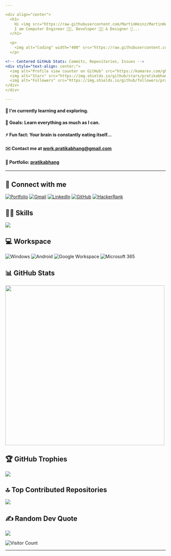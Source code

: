 ```yaml
---

<div align="center">
  <h1>
    Hi <img src="https://raw.githubusercontent.com/MartinHeinz/MartinHeinz/master/wave.gif" width="30">, I'm Pratik Abhang <br>
    I am Computer Engineer 👨‍🎓, Developer 👨‍💻 & Designer 🤩...
  </h1>

  <p>
    <img alt="Coding" width="400" src="https://raw.githubusercontent.com/PolarBearGG/PolarBearGG/master/web-developer.gif">
  </p>

<!-- Centered GitHub Stats: Commits, Repositories, Issues -->
<div style="text-align: center;">
  <img alt="Profile view counter on GitHub" src="https://komarev.com/ghpvc/?username=pratikabhang">
  <img alt="Stars" src="https://img.shields.io/github/stars/pratikabhang?style=social">
  <img alt="Followers" src="https://img.shields.io/github/followers/pratikabhang?style=social">
</div>
</div>

---
```


#### 🌱 I'm currently learning and exploring.
#### 🥅 Goals: Learn everything as much as I can.
#### ⚡ Fun fact: Your brain is constantly eating itself...
#### ✉️ Contact me at [work.pratikabhang@gmail.com](mailto:work.pratikabhang@gmail.com)
#### 📌 Portfolio: [pratikabhang](https://pratikabhang.netlify.app/)

---

## 🔗 Connect with me

<p>
  <a href="https://pratikabhang.netlify.app/" target="_blank"><img src="https://img.shields.io/badge/Portfolio-%23000000.svg?style=for-the-badge&logo=firefox&logoColor=FF7139" alt="Portfolio" /></a>
  <a href="mailto:work.pratikabhang@gmail.com" target="_blank"><img src="https://img.shields.io/badge/gmail-%23EA4335.svg?style=for-the-badge&logo=gmail&logoColor=white" alt="Gmail" /></a>
  <a href="https://linkedin.com/in/pratikabhang/" target="_blank"><img src="https://img.shields.io/badge/linkedin-%230A66C2.svg?style=for-the-badge&logo=linkedin&logoColor=white" alt="LinkedIn" /></a>
  <a href="https://github.com/pratikabhang" target="_blank"><img src="https://img.shields.io/badge/GitHub-%23121011.svg?style=for-the-badge&logo=github&logoColor=white" alt="GitHub" /></a>
  <a href="https://www.hackerrank.com/pratikabhang" target="_blank"><img src="https://img.shields.io/badge/HackerRank-%232EC866.svg?style=for-the-badge&logo=hackerrank&logoColor=white" alt="HackerRank" /></a>
</p>

## 👨‍💻 Skills

<p>
  <img src="https://skillicons.dev/icons?i=java,mysql,html,css,javascript,php,bootstrap,react,nodejs,mongodb,kotlin,postman,netlify,vscode"/>
</p>

## 💻 Workspace
![Windows](https://img.shields.io/badge/Windows_11-0078D6?style=for-the-badge&logo=windows&logoColor=white)
![Android](https://img.shields.io/badge/Android_15+-3DDC84?style=for-the-badge&logo=android&logoColor=white)
![Google Workspace](https://img.shields.io/badge/Google_Workspace-4285F4?style=for-the-badge&logo=google&logoColor=white)
![Microsoft 365](https://img.shields.io/badge/Microsoft_365-D83B01?style=for-the-badge&logo=microsoft&logoColor=white)


## 📊 GitHub Stats

<img src="https://github-profile-summary-cards.vercel.app/api/cards/profile-details?username=pratikabhang&theme=vue" width="500" />
<!--<img src="https://github-readme-stats.vercel.app/api/top-langs/?username=pratikabhang&theme=swift&hide_border=false&include_all_commits=false&count_private=false&layout=compact" width="450"/>-->
<!--<img src="https://github-readme-stats.vercel.app/api?username=pratikabhang&theme=radical&hide_border=false&include_all_commits=false&count_private=false" width="450"/>-->

## 🏆 GitHub Trophies

![](https://github-profile-trophy.vercel.app/?username=pratikabhang&theme=radical&no-frame=false&no-bg=false&margin-w=4)

## 🔝 Top Contributed Repositories

![](https://github-contributor-stats.vercel.app/api?username=pratikabhang&limit=5&theme=dracula&combine_all_yearly_contributions=true)

## ✍️ Random Dev Quote

![](https://quotes-github-readme.vercel.app/api?type=horizontal&theme=radical)

<!-- Visitor Counter -->
![Visitor Count](https://profile-counter.glitch.me/pratikabhang/count.svg)

---
